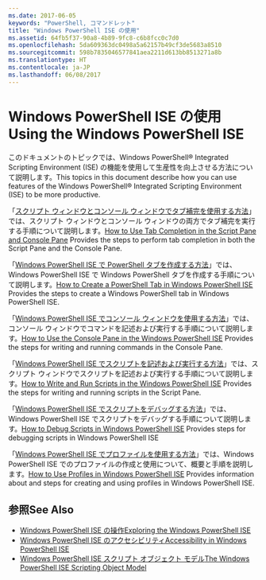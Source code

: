 ```yaml
---
ms.date: 2017-06-05
keywords: "PowerShell, コマンドレット"
title: "Windows PowerShell ISE の使用"
ms.assetid: 64fb5f37-90a8-4b89-9fc8-c6b8fcc0c7d0
ms.openlocfilehash: 5da609363dc0498a5a62157b49cf3de5683a8510
ms.sourcegitcommit: 598b7835046577841aea2211d613bb8513271a8b
ms.translationtype: HT
ms.contentlocale: ja-JP
ms.lasthandoff: 06/08/2017
---
```

# <a name="using-the-windows-powershell-ise"></a><span data-ttu-id="6580f-103">Windows PowerShell ISE の使用</span><span class="sxs-lookup"><span data-stu-id="6580f-103">Using the Windows PowerShell ISE</span></span>
<span data-ttu-id="6580f-104">このドキュメントのトピックでは、Windows PowerShell® Integrated Scripting Environment (ISE) の機能を使用して生産性を向上させる方法について説明します。</span><span class="sxs-lookup"><span data-stu-id="6580f-104">This topics in this document describe how you can use features of the Windows PowerShell® Integrated Scripting Environment (ISE) to be more productive.</span></span>

<span data-ttu-id="6580f-105">「[スクリプト ウィンドウとコンソール ウィンドウでタブ補完を使用する方法](How-to-Use-Tab-Completion-in-the-Script-Pane-and-Console-Pane.md)」では、スクリプト ウィンドウとコンソール ウィンドウの両方でタブ補完を実行する手順について説明します。</span><span class="sxs-lookup"><span data-stu-id="6580f-105">[How to Use Tab Completion in the Script Pane and Console Pane](How-to-Use-Tab-Completion-in-the-Script-Pane-and-Console-Pane.md) Provides the steps to perform tab completion in both the Script Pane and the Console Pane.</span></span>

<span data-ttu-id="6580f-106">「[Windows PowerShell ISE で PowerShell タブを作成する方法](How-to-Create-a-PowerShell-Tab-in-Windows-PowerShell-ISE.md)」では、Windows PowerShell ISE で Windows PowerShell タブを作成する手順について説明します。</span><span class="sxs-lookup"><span data-stu-id="6580f-106">[How to Create a PowerShell Tab in Windows PowerShell ISE](How-to-Create-a-PowerShell-Tab-in-Windows-PowerShell-ISE.md) Provides the steps to create a Windows PowerShell tab in Windows PowerShell ISE.</span></span>

<span data-ttu-id="6580f-107">「[Windows PowerShell ISE でコンソール ウィンドウを使用する方法](How-to-Use-the-Console-Pane-in-the-Windows-PowerShell-ISE.md)」では、コンソール ウィンドウでコマンドを記述および実行する手順について説明します。</span><span class="sxs-lookup"><span data-stu-id="6580f-107">[How to Use the Console Pane in the Windows PowerShell ISE](How-to-Use-the-Console-Pane-in-the-Windows-PowerShell-ISE.md) Provides the steps for writing and running commands in the Console Pane.</span></span>

<span data-ttu-id="6580f-108">「[Windows PowerShell ISE でスクリプトを記述および実行する方法](How-to-Write-and-Run-Scripts-in-the-Windows-PowerShell-ISE.md)」では、スクリプト ウィンドウでスクリプトを記述および実行する手順について説明します。</span><span class="sxs-lookup"><span data-stu-id="6580f-108">[How to Write and Run Scripts in the Windows PowerShell ISE](How-to-Write-and-Run-Scripts-in-the-Windows-PowerShell-ISE.md) Provides the steps for writing and running scripts in the Script Pane.</span></span>

<span data-ttu-id="6580f-109">「[Windows PowerShell ISE でスクリプトをデバッグする方法](How-to-Debug-Scripts-in-Windows-PowerShell-ISE.md)」では、Windows PowerShell ISE でスクリプトをデバッグする手順について説明します。</span><span class="sxs-lookup"><span data-stu-id="6580f-109">[How to Debug Scripts in Windows PowerShell ISE](How-to-Debug-Scripts-in-Windows-PowerShell-ISE.md) Provides steps for debugging scripts in Windows PowerShell ISE</span></span>

<span data-ttu-id="6580f-110">「[Windows PowerShell ISE でプロファイルを使用する方法](How-to-Use-Profiles-in-Windows-PowerShell-ISE.md)」では、Windows PowerShell ISE でのプロファイルの作成と使用について、概要と手順を説明します。</span><span class="sxs-lookup"><span data-stu-id="6580f-110">[How to Use Profiles in Windows PowerShell ISE](How-to-Use-Profiles-in-Windows-PowerShell-ISE.md) Provides information about and steps for creating and using profiles in Windows PowerShell ISE.</span></span>

## <a name="see-also"></a><span data-ttu-id="6580f-111">参照</span><span class="sxs-lookup"><span data-stu-id="6580f-111">See Also</span></span>
- [<span data-ttu-id="6580f-112">Windows PowerShell ISE の操作</span><span class="sxs-lookup"><span data-stu-id="6580f-112">Exploring the Windows PowerShell ISE</span></span>](../../getting-started/fundamental/Exploring-the-Windows-PowerShell-ISE.md)
- [<span data-ttu-id="6580f-113">Windows PowerShell ISE のアクセシビリティ</span><span class="sxs-lookup"><span data-stu-id="6580f-113">Accessibility in Windows PowerShell ISE</span></span>](../../setup/Accessibility-in-Windows-PowerShell-ISE.md)
- [<span data-ttu-id="6580f-114">Windows PowerShell ISE スクリプト オブジェクト モデル</span><span class="sxs-lookup"><span data-stu-id="6580f-114">The Windows PowerShell ISE Scripting Object Model</span></span>](https://technet.microsoft.com/en-us/library/69b047d0-da79-413e-b948-8e45d05d1f85)

